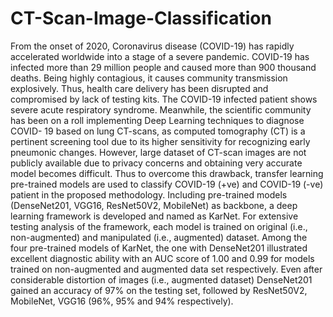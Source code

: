 # CT-Scan-Image-Classification

From the onset of 2020, Coronavirus disease (COVID-19) has rapidly accelerated worldwide into a stage of a severe pandemic. COVID-19 has infected more than 29 million people and caused more than 900 thousand deaths. Being highly contagious, it causes community transmission explosively. Thus, health care delivery has been disrupted and compromised by lack of testing kits. The COVID-19 infected patient shows severe acute respiratory syndrome. Meanwhile, the scientific community has been on a roll implementing Deep Learning techniques to diagnose COVID- 19 based on lung CT-scans, as computed tomography (CT) is a pertinent screening tool due to its higher sensitivity for recognizing early pneumonic changes. However, large dataset of CT-scan images are not publicly available due to privacy concerns and obtaining very accurate model becomes difficult. Thus to overcome this drawback, transfer learning pre-trained models are used to classify COVID-19 (+ve) and COVID-19 (-ve) patient in the proposed methodology. Including pre-trained models (DenseNet201, VGG16, ResNet50V2, MobileNet) as backbone, a deep learning framework is developed and named as KarNet. For extensive testing analysis of the framework, each model is trained on original (i.e., non-augmented) and manipulated (i.e., augmented) dataset. Among the four pre-trained models of KarNet, the one with DenseNet201 illustrated excellent diagnostic ability with an AUC score of 1.00 and 0.99 for models trained on non-augmented and augmented data set respectively. Even after considerable distortion of images (i.e., augmented dataset) DenseNet201 gained an accuracy of 97% on the testing set, followed by ResNet50V2, MobileNet, VGG16 (96%, 95% and 94% respectively).

